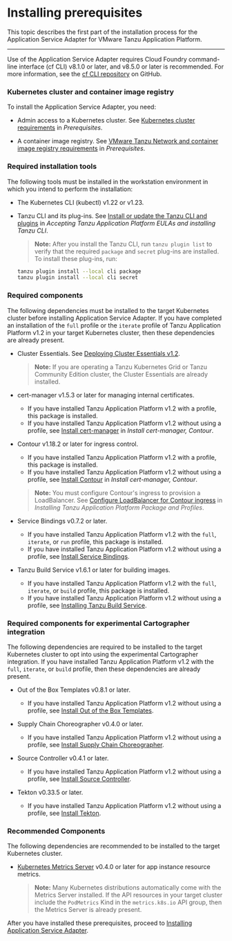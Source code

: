 # Installing prerequisites

This topic describes the first part of the installation process for the Application Service Adapter for VMware Tanzu Application Platform.

----

Use of the Application Service Adapter requires Cloud Foundry command-line interface (cf CLI) v8.1.0 or later, and v8.5.0 or later is recommended.
For more information, see the [cf CLI repository](https://github.com/cloudfoundry/cli) on GitHub.

### <a id="kubernetes-cluster-image-registry"></a>Kubernetes cluster and container image registry

To install the Application Service Adapter, you need:

* Admin access to a Kubernetes cluster. See [Kubernetes cluster requirements](https://docs.vmware.com/en/VMware-Tanzu-Application-Platform/1.2/tap/GUID-prerequisites.html#kubernetes-cluster-requirements-3) in _Prerequisites_.

* A container image registry. See [VMware Tanzu Network and container image registry requirements](https://docs.vmware.com/en/VMware-Tanzu-Application-Platform/1.2/tap/GUID-prerequisites.html#vmware-tanzu-network-and-container-image-registry-requirements-0) in _Prerequisites_.

### <a id="required-installation-tools"></a>Required installation tools

The following tools must be installed in the workstation environment in which you intend to perform the installation:

* The Kubernetes CLI (kubectl) v1.22 or v1.23.

* Tanzu CLI and its plug-ins. See [Install or update the Tanzu CLI and plugins](https://docs.vmware.com/en/VMware-Tanzu-Application-Platform/1.2/tap/GUID-install-tanzu-cli.html#install-or-update-the-tanzu-cli-and-plugins-3) in _Accepting Tanzu Application Platform EULAs and installing Tanzu CLI_.
   > **Note:** After you install the Tanzu CLI, run `tanzu plugin list` to verify that the required `package` and `secret` plug-ins are installed. To install these plug-ins, run:
    ```bash
    tanzu plugin install --local cli package
    tanzu plugin install --local cli secret
    ```

### <a id="required-components"></a>Required components

The following dependencies must be installed to the target Kubernetes cluster before installing Application Service Adapter. If you have completed an installation of the `full` profile or the `iterate` profile of Tanzu Application Platform v1.2 in your target Kubernetes cluster, then these dependencies are already present.

* Cluster Essentials. See [Deploying Cluster Essentials v1.2](https://docs.vmware.com/en/Cluster-Essentials-for-VMware-Tanzu/1.2/cluster-essentials/GUID-deploy.html).
   > **Note:** If you are operating a Tanzu Kubernetes Grid or Tanzu Community Edition cluster, the Cluster Essentials are already installed.

* cert-manager v1.5.3 or later for managing internal certificates.
   * If you have installed Tanzu Application Platform v1.2 with a profile, this package is installed.
   * If you have installed Tanzu Application Platform v1.2 without using a profile, see [Install cert-manager](https://docs.vmware.com/en/VMware-Tanzu-Application-Platform/1.2/tap/GUID-cert-mgr-contour-fcd-install-cert-mgr.html#install-certmanager-1) in _Install cert-manager, Contour_.

* Contour v1.18.2 or later for ingress control.
   * If you have installed Tanzu Application Platform v1.2 with a profile, this package is installed.
   * If you have installed Tanzu Application Platform v1.2 without using a profile, see [Install Contour](https://docs.vmware.com/en/VMware-Tanzu-Application-Platform/1.2/tap/GUID-cert-mgr-contour-fcd-install-cert-mgr.html#install-contour-2) in _Install cert-manager, Contour_.
   > **Note:** You must configure Contour's ingress to provision a LoadBalancer. See [Configure LoadBalancer for Contour ingress](https://docs.vmware.com/en/VMware-Tanzu-Application-Platform/1.2/tap/GUID-install.html#optional-configure-loadbalancer-for-contour-ingress-2) in _Installing Tanzu Application Platform Package and Profiles_.

* Service Bindings v0.7.2 or later.
   * If you have installed Tanzu Application Platform v1.2 with the `full`, `iterate`, or `run` profile, this package is installed.
   * If you have installed Tanzu Application Platform v1.2 without using a profile, see [Install Service Bindings](https://docs.vmware.com/en/VMware-Tanzu-Application-Platform/1.2/tap/GUID-service-bindings-install-service-bindings.html).

* Tanzu Build Service v1.6.1 or later for building images.
   * If you have installed Tanzu Application Platform v1.2 with the `full`, `iterate`, or `build` profile, this package is installed.
   * If you have installed Tanzu Application Platform v1.2 without using a profile, see [Installing Tanzu Build Service](https://docs.vmware.com/en/VMware-Tanzu-Application-Platform/1.2/tap/GUID-tanzu-build-service-install-tbs.html).

### <a id="required-components-cartographer"></a>Required components for experimental Cartographer integration

The following dependencies are required to be installed to the target Kubernetes cluster to opt into using the experimental Cartographer integration. If you have installed Tanzu Application Platform v1.2 with the `full`, `iterate`, or `build` profile, then these dependencies are already present.

* Out of the Box Templates v0.8.1 or later.
   * If you have installed Tanzu Application Platform v1.2 without using a profile, see [Install Out of the Box Templates](https://docs.vmware.com/en/VMware-Tanzu-Application-Platform/1.2/tap/GUID-scc-install-ootb-templates.html).

* Supply Chain Choreographer v0.4.0 or later.
   * If you have installed Tanzu Application Platform v1.2 without using a profile, see [Install Supply Chain Choreographer](https://docs.vmware.com/en/VMware-Tanzu-Application-Platform/1.2/tap/GUID-scc-install-scc.html).

* Source Controller v0.4.1 or later.
   * If you have installed Tanzu Application Platform v1.2 without using a profile, see [Install Source Controller](https://docs.vmware.com/en/VMware-Tanzu-Application-Platform/1.2/tap/GUID-source-controller-install-source-controller.html).

* Tekton v0.33.5 or later.
   * If you have installed Tanzu Application Platform v1.2 without using a profile, see [Install Tekton](https://docs.vmware.com/en/VMware-Tanzu-Application-Platform/1.2/tap/GUID-tekton-install-tekton.html).

### <a id="recommended-components"></a>Recommended Components

The following dependencies are recommended to be installed to the target Kubernetes cluster.

* [Kubernetes Metrics Server](https://github.com/kubernetes-sigs/metrics-server/) v0.4.0 or later for app instance resource metrics.
  > **Note:** Many Kubernetes distributions automatically come with the Metrics Server installed. If the API resources in your target cluster include the `PodMetrics` Kind in the `metrics.k8s.io` API group, then the Metrics Server is already present.

After you have installed these prerequisites, proceed to [Installing Application Service Adapter](install.md).
